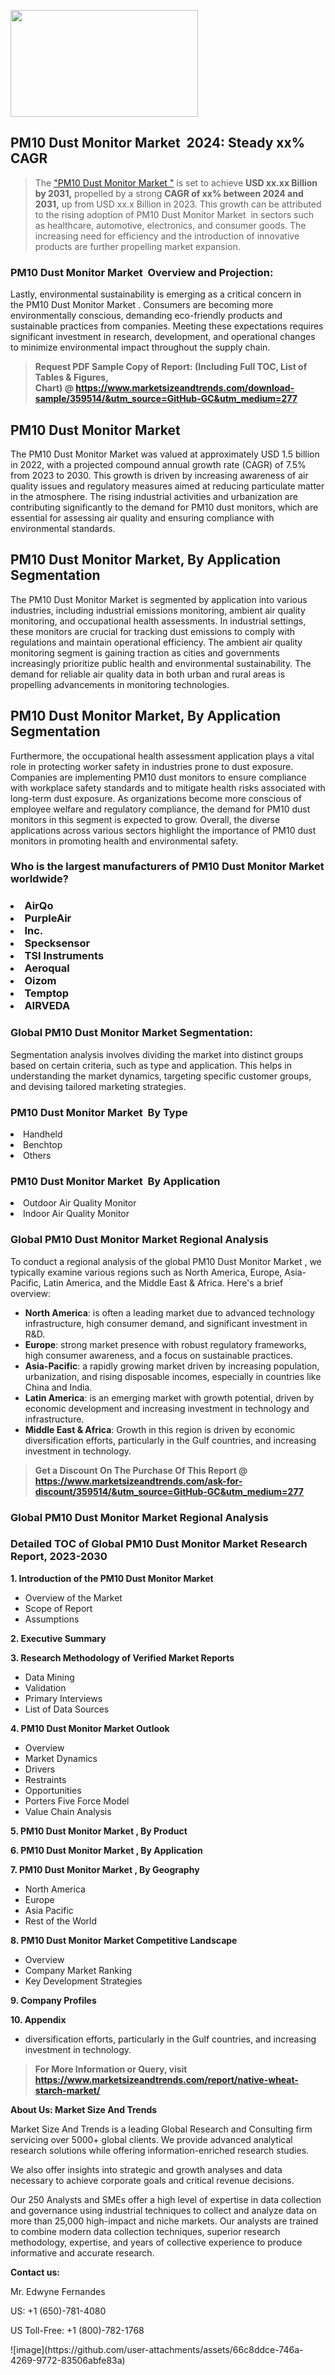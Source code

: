 <p><img class="alignnone size-medium wp-image-20088" src="https://ffe5etoiles.com/wp-content/uploads/2024/12/MST1-300x171.png" alt="" width="300" height="171" /></p><h2 id="ember46" class="ember-view reader-text-block__heading-2">PM10 Dust Monitor Market &nbsp;2024: Steady&nbsp;xx% CAGR</h2><blockquote id="ember47" class="ember-view reader-text-block__blockquote">The&nbsp;<a class="app-aware-link " href="https://www.marketsizeandtrends.com/download-sample/359514/&utm_source=GitHub-GC&utm_medium=277" target="_blank" data-test-app-aware-link="">"PM10 Dust Monitor Market "</a>&nbsp;is set to achieve&nbsp;<strong>USD&nbsp;xx.xx&nbsp;Billion by 2031,</strong>&nbsp;propelled by a strong&nbsp;<strong>CAGR of&nbsp;xx% between 2024 and 2031,</strong>&nbsp;up from USD xx.x Billion in 2023. This growth can be attributed to the rising adoption of&nbsp;PM10 Dust Monitor Market &nbsp;in sectors such as healthcare, automotive, electronics, and consumer goods. The increasing need for efficiency and the introduction of innovative products are further propelling market expansion.</blockquote><h3 id="ember48" class="ember-view reader-text-block__heading-3">PM10 Dust Monitor Market &nbsp;Overview and Projection:</h3><p id="ember49" class="ember-view reader-text-block__paragraph">Lastly, environmental sustainability is emerging as a critical concern in the&nbsp;PM10 Dust Monitor Market . Consumers are becoming more environmentally conscious, demanding eco-friendly products and sustainable practices from companies. Meeting these expectations requires significant investment in research, development, and operational changes to minimize environmental impact throughout the supply chain.</p><blockquote id="ember50" class="ember-view reader-text-block__blockquote"><strong>Request PDF Sample Copy of Report: (Including Full TOC, List of Tables &amp; Figures, Chart)&nbsp;@&nbsp;<strong><a href="https://www.marketsizeandtrends.com/download-sample/359514/&utm_source=GitHub-GC&utm_medium=277" target="_blank">https://www.marketsizeandtrends.com/download-sample/359514/&utm_source=GitHub-GC&utm_medium=277</a></strong></strong></blockquote><h3 class=""> <h2>PM10 Dust Monitor Market</h2><p>The PM10 Dust Monitor Market was valued at approximately USD 1.5 billion in 2022, with a projected compound annual growth rate (CAGR) of 7.5% from 2023 to 2030. This growth is driven by increasing awareness of air quality issues and regulatory measures aimed at reducing particulate matter in the atmosphere. The rising industrial activities and urbanization are contributing significantly to the demand for PM10 dust monitors, which are essential for assessing air quality and ensuring compliance with environmental standards.</p><h2>PM10 Dust Monitor Market, By Application Segmentation</h2><p>The PM10 Dust Monitor Market is segmented by application into various industries, including industrial emissions monitoring, ambient air quality monitoring, and occupational health assessments. In industrial settings, these monitors are crucial for tracking dust emissions to comply with regulations and maintain operational efficiency. The ambient air quality monitoring segment is gaining traction as cities and governments increasingly prioritize public health and environmental sustainability. The demand for reliable air quality data in both urban and rural areas is propelling advancements in monitoring technologies.</p><h2>PM10 Dust Monitor Market, By Application Segmentation</h2><p>Furthermore, the occupational health assessment application plays a vital role in protecting worker safety in industries prone to dust exposure. Companies are implementing PM10 dust monitors to ensure compliance with workplace safety standards and to mitigate health risks associated with long-term dust exposure. As organizations become more conscious of employee welfare and regulatory compliance, the demand for PM10 dust monitors in this segment is expected to grow. Overall, the diverse applications across various sectors highlight the importance of PM10 dust monitors in promoting health and environmental safety.</p></h3><h3 id="" class="">Who is the largest manufacturers of&nbsp;PM10 Dust Monitor Market  worldwide?</h3><h3 class=""></Li><Li>AirQo</Li><Li> PurpleAir</Li><Li> Inc.</Li><Li> Specksensor</Li><Li> TSI Instruments</Li><Li> Aeroqual</Li><Li> Oizom</Li><Li> Temptop</Li><Li> AIRVEDA</h3><h3 id="ember53" class="ember-view reader-text-block__heading-3">Global&nbsp;PM10 Dust Monitor Market  Segmentation:</h3><p id="ember54" class="ember-view reader-text-block__paragraph">Segmentation analysis involves dividing the market into distinct groups based on certain criteria, such as type and application. This helps in understanding the market dynamics, targeting specific customer groups, and devising tailored marketing strategies.</p><h3 id="" class="">PM10 Dust Monitor Market &nbsp;By Type</h3><p></Li><Li>Handheld</Li><Li> Benchtop</Li><Li> Others</p><h3 id="" class="">PM10 Dust Monitor Market &nbsp;By Application</h3><p class=""></Li><Li>Outdoor Air Quality Monitor</Li><Li> Indoor Air Quality Monitor</p><h3 id="ember62" class="ember-view reader-text-block__heading-3">Global PM10 Dust Monitor Market  Regional Analysis</h3><p id="ember63" class="ember-view reader-text-block__paragraph">To conduct a regional analysis of the global PM10 Dust Monitor Market , we typically examine various regions such as North America, Europe, Asia-Pacific, Latin America, and the Middle East &amp; Africa. Here's a brief overview:</p><ul><li><strong>North America</strong>: is often a leading market due to advanced technology infrastructure, high consumer demand, and significant investment in R&amp;D.</li><li><strong>Europe</strong>: strong market presence with robust regulatory frameworks, high consumer awareness, and a focus on sustainable practices.</li><li><strong>Asia-Pacific</strong>: a rapidly growing market driven by increasing population, urbanization, and rising disposable incomes, especially in countries like China and India.</li><li><strong>Latin America</strong>: is an emerging market with growth potential, driven by economic development and increasing investment in technology and infrastructure.</li><li><strong>Middle East &amp; Africa</strong>: Growth in this region is driven by economic diversification efforts, particularly in the Gulf countries, and increasing investment in technology.</li></ul><blockquote id="ember61" class="ember-view reader-text-block__blockquote"><strong>Get a Discount On The Purchase Of This Report @ <strong><a href="https://html-cleaner.com/" target="">https://www.marketsizeandtrends.com/ask-for-discount/359514/&utm_source=GitHub-GC&utm_medium=277</a></strong></strong></blockquote><h3 id="ember62" class="ember-view reader-text-block__heading-3">Global PM10 Dust Monitor Market  Regional Analysis</h3><h3 id="" class="">Detailed TOC of Global PM10 Dust Monitor Market  Research Report, 2023-2030</h3><p id="" class=""><strong>1. Introduction of the PM10 Dust Monitor Market </strong></p><ul><li>Overview of the Market</li><li>Scope of Report</li><li>Assumptions</li></ul><p id="" class=""><strong>2. Executive Summary</strong></p><p id="" class=""><strong>3. Research Methodology of Verified Market Reports</strong></p><ul><li>Data Mining</li><li>Validation</li><li>Primary Interviews</li><li>List of Data Sources</li></ul><p id="" class=""><strong>4. PM10 Dust Monitor Market  Outlook</strong></p><ul><li>Overview</li><li>Market Dynamics</li><li>Drivers</li><li>Restraints</li><li>Opportunities</li><li>Porters Five Force Model</li><li>Value Chain Analysis</li></ul><p id="" class=""><strong>5. PM10 Dust Monitor Market , By Product</strong></p><p id="" class=""><strong>6. PM10 Dust Monitor Market , By Application</strong></p><p id="" class=""><strong>7. PM10 Dust Monitor Market , By Geography</strong></p><ul><li>North America</li><li>Europe</li><li>Asia Pacific</li><li>Rest of the World</li></ul><p id="" class=""><strong>8. PM10 Dust Monitor Market  Competitive Landscape</strong></p><ul><li>Overview</li><li>Company Market Ranking</li><li>Key Development Strategies</li></ul><p id="" class=""><strong>9. Company Profiles</strong></p><p id="" class=""><strong>10. Appendix</strong></p><ul><li>diversification efforts, particularly in the Gulf countries, and increasing investment in technology.</li></ul><blockquote id="ember65" class="ember-view reader-text-block__blockquote"><strong>For More Information or Query, visit <strong><strong><a href="https://html-cleaner.com/" target="">https://www.marketsizeandtrends.com/report/native-wheat-starch-market/</a></strong></strong></strong></blockquote><p id="" class=""><strong>About Us: Market Size And Trends</strong></p><p id="" class="">Market Size And Trends is a leading Global Research and Consulting firm servicing over 5000+ global clients. We provide advanced analytical research solutions while offering information-enriched research studies.</p><p id="" class="">We also offer insights into strategic and growth analyses and data necessary to achieve corporate goals and critical revenue decisions.</p><p id="" class="">Our 250 Analysts and SMEs offer a high level of expertise in data collection and governance using industrial techniques to collect and analyze data on more than 25,000 high-impact and niche markets. Our analysts are trained to combine modern data collection techniques, superior research methodology, expertise, and years of collective experience to produce informative and accurate research.</p><p id="" class=""><strong>Contact us:</strong></p><p id="" class="">Mr. Edwyne Fernandes</p><p id="" class="">US: +1 (650)-781-4080</p><p id="" class="">US Toll-Free: +1 (800)-782-1768</p>
![image](https://github.com/user-attachments/assets/66c8ddce-746a-4269-9772-83506abfe83a)
